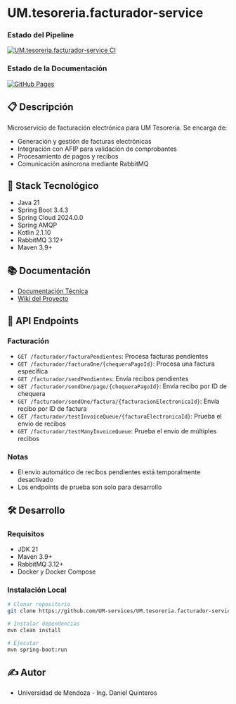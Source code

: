 # UM.tesoreria.facturador-service

### Estado del Pipeline
[![UM.tesoreria.facturador-service CI](https://github.com/UM-services/UM.tesoreria.facturador-service/actions/workflows/maven.yml/badge.svg)](https://github.com/UM-services/UM.tesoreria.facturador-service/actions/workflows/maven.yml)

### Estado de la Documentación
[![GitHub Pages](https://github.com/UM-services/UM.tesoreria.facturador-service/actions/workflows/pages/pages-build-deployment/badge.svg)](https://github.com/UM-services/UM.tesoreria.facturador-service/actions/workflows/pages/pages-build-deployment)

## 📋 Descripción

Microservicio de facturación electrónica para UM Tesorería. Se encarga de:
- Generación y gestión de facturas electrónicas
- Integración con AFIP para validación de comprobantes
- Procesamiento de pagos y recibos
- Comunicación asíncrona mediante RabbitMQ

## 🚀 Stack Tecnológico

- Java 21
- Spring Boot 3.4.3
- Spring Cloud 2024.0.0
- Spring AMQP
- Kotlin 2.1.10
- RabbitMQ 3.12+
- Maven 3.9+

## 📚 Documentación

- [Documentación Técnica](https://um-services.github.io/UM.tesoreria.facturador-service/)
- [Wiki del Proyecto](https://github.com/UM-services/UM.tesoreria.facturador-service/wiki)

## 🔄 API Endpoints

### Facturación
- `GET /facturador/facturaPendientes`: Procesa facturas pendientes
- `GET /facturador/facturaOne/{chequeraPagoId}`: Procesa una factura específica
- `GET /facturador/sendPendientes`: Envía recibos pendientes
- `GET /facturador/sendOne/pago/{chequeraPagoId}`: Envía recibo por ID de chequera
- `GET /facturador/sendOne/factura/{facturacionElectronicaId}`: Envía recibo por ID de factura
- `GET /facturador/testInvoiceQueue/{facturaElectronicaId}`: Prueba el envío de recibos
- `GET /facturador/testManyInvoiceQueue`: Prueba el envío de múltiples recibos

### Notas
- El envío automático de recibos pendientes está temporalmente desactivado
- Los endpoints de prueba son solo para desarrollo

## 🛠️ Desarrollo

### Requisitos
- JDK 21
- Maven 3.9+
- RabbitMQ 3.12+
- Docker y Docker Compose

### Instalación Local

```bash
# Clonar repositorio
git clone https://github.com/UM-services/UM.tesoreria.facturador-service.git

# Instalar dependencias
mvn clean install

# Ejecutar
mvn spring-boot:run
```

## ✍️ Autor
- Universidad de Mendoza - Ing. Daniel Quinteros
